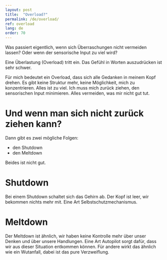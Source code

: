 ```yaml
---
layout: post
title:  "Overload?"
permalink: /de/overload/
ref: overload
lang: de
order: 70
---
```


Was passiert eigentlich, wenn sich Überraschungen nicht vermeiden lassen? Oder wenn der sensorische Input zu viel wird?

Eine Überlastung (Overload) tritt ein. Das Gefühl in Worten auszudrücken ist sehr schwer. 

Für mich bedeutet ein Overload, dass sich alle Gedanken in meinem Kopf drehen. Es gibt keine Struktur mehr, keine Möglichkeit, mich zu konzentrieren. Alles ist zu viel. Ich muss mich zurück ziehen, den sensorischen Input minimieren. Alles vermeiden, was mir nicht gut tut.

# Und wenn man sich nicht zurück ziehen kann?
Dann gibt es zwei mögliche Folgen:
- den Shutdown
- den Meltdown

Beides ist nicht gut.

# Shutdown
Bei einem Shutdown schaltet sich das Gehirn ab. Der Kopf ist leer, wir bekommen nichts mehr mit. Eine Art Selbstschutzmechanismus.

# Meltdown
Der Meltdown ist ähnlich, wir haben keine Kontrolle mehr über unser Denken und über unsere Handlungen. Eine Art Autopilot sorgt dafür, dass wir aus dieser Situation entkommen können. Für andere wirkt das ähnlich wie ein Wutanfall, dabei ist das pure Verzweiflung. 